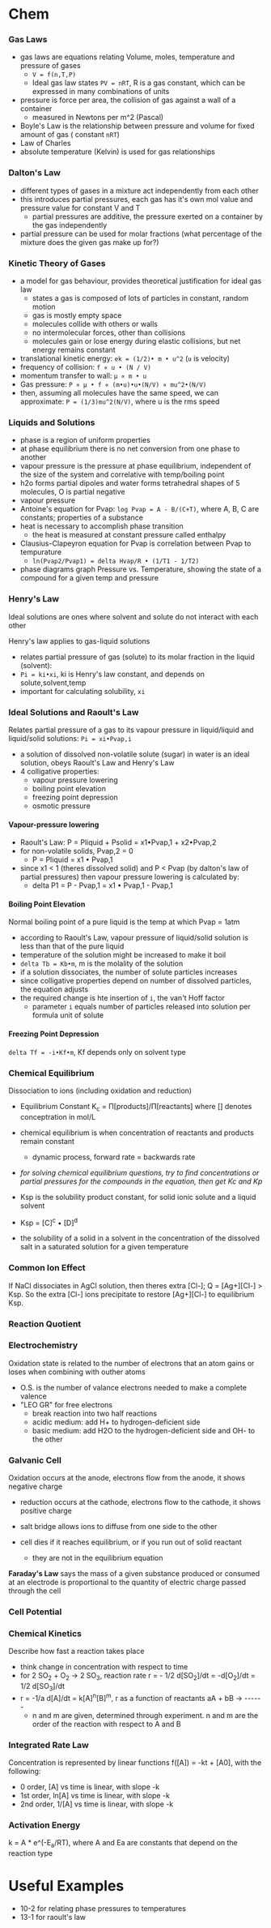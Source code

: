 # Chem
### Gas Laws
- gas laws are equations relating Volume, moles, temperature and pressure of gases
  - `V = f(n,T,P)`
  - Ideal gas law states `PV = nRT`, R is a gas constant, which can be expressed in many combinations of units
- pressure is force per area, the collision of gas against a wall of a container
  - measured in Newtons per m^2 (Pascal)
- Boyle's Law is the relationship between pressure and volume for fixed amount of gas ( constant `nRT`)
- Law of Charles 
- absolute temperature (Kelvin) is used for gas relationships

### Dalton's Law
- different types of gases in a mixture act independently from each other
- this introduces partial pressures, each gas has it's own mol value and pressure value for constant V and T
  - partial pressures are additive, the pressure exerted on a container by the gas independently 
- partial pressure can be used for molar fractions (what percentage of the mixture does the given gas make up for?)

### Kinetic Theory of Gases
- a model for gas behaviour, provides theoretical justification for ideal gas law
  - states a gas is composed of lots of particles in constant, random motion
  - gas is mostly empty space
  - molecules collide with others or walls
  - no intermolecular forces, other than collisions
  - molecules gain or lose energy during elastic collisions, but net energy remains constant
- translational kinetic energy: `ek = (1/2)• m • u^2` (`u` is velocity)
- frequency of collision: `f ∝ u • (N / V)`
- momentum transfer to wall: `µ ∝ m • u`
- Gas pressure: `P ∝ µ • f ∝ (m•u)•u•(N/V) ∝ mu^2•(N/V)`
- then, assuming all molecules have the same speed, we can approximate: `P = (1/3)mu^2(N/V)`, where u is the rms speed

### Liquids and Solutions
- phase is a region of uniform properties
- at phase equilibrium there is no net conversion from one phase to another
- vapour pressure is the pressure at phase equilibrium, independent of the size of the system and correlative with temp/boiling point
- h2o forms partial dipoles and water forms tetrahedral shapes of 5 molecules, O is partial negative
- vapour pressure
- Antoine's equation for Pvap: `log Pvap = A - B/(C+T)`, where A, B, C are constants; properties of a substance
- heat is necessary to accomplish phase transition
  - the heat is measured at constant pressure called enthalpy
- Clausius-Clapeyron equation for Pvap is correlation between Pvap to tempurature
  - `ln(Pvap2/Pvap1) = delta Hvap/R • (1/T1 - 1/T2)`
- phase diagrams graph Pressure vs. Temperature, showing the state of a compound for a given temp and pressure 

### Henry's Law
Ideal solutions are ones where solvent and solute do not interact with each other

Henry's law applies to gas-liquid solutions
- relates partial pressure of gas (solute) to its molar fraction in the liquid (solvent):
- `Pi = ki•xi`, ki is Henry's law constant, and depends on solute,solvent,temp
- important for calculating solubility, `xi`

### Ideal Solutions and Raoult's Law
Relates partial pressure of a gas to its vapour pressure in liquid/liquid and liquid/solid solutions: `Pi = xi•Pvap,i`
- a solution of dissolved non-volatile solute (sugar) in water is an ideal solution, obeys Raoult's Law and Henry's Law
- 4 colligative properties:
  - vapour pressure lowering
  - boiling point elevation
  - freezing point depression
  - osmotic pressure

#### Vapour-pressure lowering
- Raoult's Law: P = Pliquid + Psolid = x1•Pvap,1 + x2•Pvap,2
- for non-volatile solids, Pvap,2 = 0
  - P = Pliquid = x1 • Pvap,1
- since x1 < 1 (theres dissolved solid) and P < Pvap (by dalton's law of partial pressures) then vapour pressure lowering is calculated by:
  - delta P1 = P - Pvap,1 = x1 • Pvap,1 - Pvap,1
  
#### Boiling Point Elevation
Normal boiling point of a pure liquid is the temp at which Pvap = 1atm
- according to Raoult's Law, vapour pressure of liquid/solid solution is less than that of the pure liquid
- temperature of the solution might be increased to make it boil
- `delta Tb = Kb•m`, m is the molality of the solution
- if a solution dissociates, the number of solute particles increases
- since colligative properties depend on number of dissolved particles, the equation adjusts 
- the required change is hte insertion of `i`, the van't Hoff factor
  - parameter `i` equals number of particles released into solution per formula unit of solute

#### Freezing Point Depression 
`delta Tf = -i•Kf•m`, Kf depends only on solvent type

### Chemical Equilibrium
Dissociation to ions (including oxidation and reduction)
- Equilibrium Constant K<sub>c</sub> = &Pi;[products]/&Pi;[reactants] where [] denotes conceptration in mol/L
- chemical equilibrium is when concentration of reactants and products remain constant
  - dynamic process, forward rate = backwards rate
- *for solving chemical equilibrium questions, try to find concentrations or partial pressures for the compounds in the equation, then get Kc and Kp*

- Ksp is the solubility product constant, for solid ionic solute and a liquid solvent
- Ksp = [C]<sup>c</sup> • [D]<sup>d</sup>
- the solubility of a solid in a solvent in the concentration of the dissolved salt in a saturated solution for a given temperature

### Common Ion Effect
If NaCl dissociates in AgCl solution, then theres extra [Cl-]; Q = [Ag+][Cl-] > Ksp. So the extra [Cl-] ions precipitate to restore [Ag+][Cl-] to equilibrium Ksp.

### Reaction Quotient

### Electrochemistry
Oxidation state is related to the number of electrons that an atom gains or loses when combining with outher atoms
- O.S. is the number of valance electrons needed to make a complete valence
- "LEO GR" for free electrons
  - break reaction into two half reactions
  - acidic medium: add H+ to hydrogen-deficient side
  - basic medium: add H2O to the hydrogen-deficient side and OH- to the other
  
### Galvanic Cell
Oxidation occurs at the anode, electrons flow from the anode, it shows negative charge
- reduction occurs at the cathode, electrons flow to the cathode, it shows positive charge
- salt bridge allows ions to diffuse from one side to the other

- cell dies if it reaches equilibrium, or if you run out of solid reactant
  - they are not in the equilibrium equation
  
**Faraday's Law** says the mass of a given substance produced or consumed at an electrode is proportional to the quantity of electric charge passed through the cell

### Cell Potential

### Chemical Kinetics
Describe how fast a reaction takes place
- think change in concentration with respect to time
- for 2 SO<sub>2</sub> + O<sub>2</sub> -> 2 SO<sub>3</sub>, reaction rate r = - 1/2 d[SO<sub>2</sub>]/dt = -d[O<sub>2</sub>]/dt = 1/2 d[SO<sub>3</sub>]/dt
- r = -1/a d[A]/dt = k[A]<sup>n</sup>[B]<sup>m</sup>, r as a function of reactants aA + bB -> ------ 
  - n and m are given, determined through experiment. n and m are the order of the reaction with respect to A and B

### Integrated Rate Law
Concentration is represented by linear functions f([A]) = -kt + [A0], with the following:
- 0 order, [A] vs time is linear, with slope -k
- 1st order, ln[A] vs time is linear, with slope -k
- 2nd order, 1/[A] vs time is linear, with slope -k

### Activation Energy
k = A * e^(-E<sub>a</sub>/RT), where A and Ea are constants that depend on the reaction type
  
# Useful Examples
- 10-2 for relating phase pressures to temperatures
- 13-1 for raoult's law
